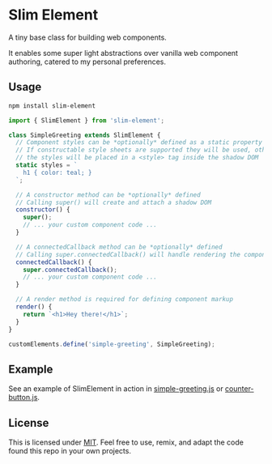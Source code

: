 # Slim Element

A tiny base class for building web components.

It enables some super light abstractions over vanilla web component authoring, catered to my personal preferences.

## Usage

```bash
npm install slim-element
```

```js
import { SlimElement } from 'slim-element';

class SimpleGreeting extends SlimElement {
  // Component styles can be *optionally* defined as a static property
  // If constructable style sheets are supported they will be used, otherwise 
  // the styles will be placed in a <style> tag inside the shadow DOM
  static styles = `
    h1 { color: teal; }
  `;

  // A constructor method can be *optionally* defined
  // Calling super() will create and attach a shadow DOM
  constructor() {
    super();
    // ... your custom component code ...
  }

  // A connectedCallback method can be *optionally* defined
  // Calling super.connectedCallback() will handle rendering the component
  connectedCallback() {
    super.connectedCallback();
    // ... your custom component code ...
  }

  // A render method is required for defining component markup
  render() {
    return `<h1>Hey there!</h1>`;
  }
}

customElements.define('simple-greeting', SimpleGreeting);
```

## Example

See an example of SlimElement in action in [simple-greeting.js](https://github.com/hawkticehurst/slim-element/blob/main/example/simple-greeting.js) or [counter-button.js](https://github.com/hawkticehurst/slim-element/blob/main/example/counter-button.js).

## License

This is licensed under [MIT](./LICENSE). Feel free to use, remix, and adapt the code found this repo in your own projects.
